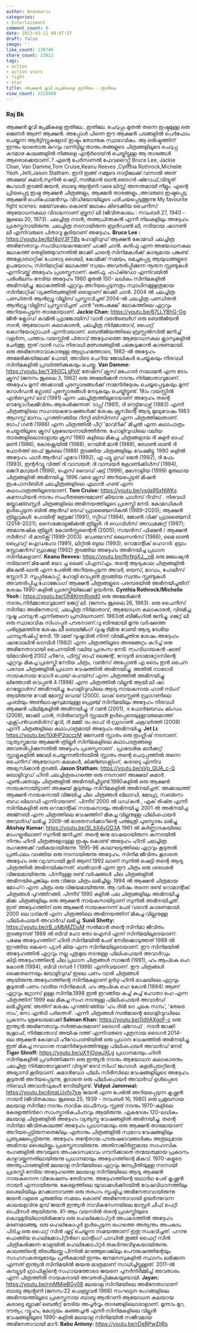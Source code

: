 ```yaml
---
author: Beaumaris
categories:
- Entertainment
comment_count: 0
date: 2023-03-11 08:07:57
draft: false
image: ''
like_count: 138746
share_count: 23922
tags:
- action
- action stars
- fight
- star
title: ആക്ഷൻ മൂവി പ്രേമികളെ ഇതിലേ...ഇതിലേ
view_count: 2118480
---
```


### **Raj Bk**

ആക്ഷൻ മൂവി പ്രേമികളെ ഇതിലേ...ഇതിലേ. ചെറുപ്പം മുതൽ തന്നെ ഇഷ്ടമുള്ള ഒരു ജെണർ ആണ് ആക്ഷൻ. അപ്പോൾ പിന്നെ ഈ ആക്ഷൻ പടങ്ങളിൽ പെർഫോം ചെയ്യുന്ന ആർട്ടിസ്റ്റുകളോട് ഇഷ്ടം തോന്നുക സ്വാഭാവികം. ആ ഒരിഷ്ടത്തിന് ഇന്നും യാതൊരു കുറവും വന്നിട്ടില്ല താനും.തങ്ങളുടെ ചിത്രങ്ങളിലൂടെ ചെറുപ്പ കൗമാര കാലങ്ങളിൽ നിങ്ങളെ എന്റർടെയ്ൻ ചെയ്തിട്ടുള്ള ആ താരങ്ങൾ ആരൊക്കെയാണ്..? എന്റെ പേർസണൽ ഫേവറൈറ്റ്സ് Bruce Lee, Jackie Chan, Van Damme,Tom Cruise,Keanu Reeves ,Cynthia Rothrock,Michelle Yeoh ,Jetli,Jason Statham. ഇനി ഇങ്ങ് നമ്മുടെ നാട്ടിലേക്ക് വന്നാൽ അത് അക്ഷയ് കുമാർ,സുനിൽ ഷെട്ടി ,സൽമാൻ ഖാൻ,ടൈഗർ ഷ്റോഫ്,വിദ്യുത് ജംവാൾ തുടങ്ങി ജയൻ, ബാബു ആൻ്റണി വരെ ലിസ്റ്റ് അനന്തമായി നീളും. എന്റെ പ്രിയപ്പെട്ട ഇഷ്ട ആക്ഷൻ ചിത്രങ്ങളും, ആക്ഷൻ താരങ്ങളും ,അവരുടെ ഇഷ്ടപ്പെട്ട ആക്ഷൻ പെർഫോമൻസും വീഡിയോയിലൂടെ പരിചയപ്പെടുത്തുന്നു My favourite fight scenes: മെയ്‌വഴക്കം കൊണ്ട് ലോകം കീഴടക്കിയ ചൈനീസ് ആയോധനകലാ വിദഗ്ദ്ധനാണ്‌ ബ്രൂസ്‌ ലീ (ജീവിതകാലം : നവംബർ 27, 1940 - ജൂലൈ 20, 1973). ചലച്ചിത്ര നടൻ, തത്ത്വചിന്തകൻ എന്നീ നിലകളിലും അദ്ദേഹം പ്രശസ്തനായിരുന്നു. ചലച്ചിത്ര നടനായിരുന്ന ബ്രൻഡൺ ലീ, നടിയായ ഷാനൺ ലീ എന്നിവരുടെ പിതാവു കൂടിയാണ്‌ അദ്ദേഹം. **Bruce Lee :** https://youtu.be/8zf4qV3FTBs ഹോളിവുഡ് ആക്ഷൻ കോമഡി ചലച്ചിത്ര അഭിനേതാവും സം‌വിധായകനുമാണ്‌ ചാക്കി ചാൻ. കുൻഫു എന്ന അയോധനകല ലോകത്ത് തെളിഞ്ഞുവന്നതിൽ ജാക്കി ചാന്റെ സിനിമകൾക്ക് കാര്യമായ പങ്കുണ്ട്. അക്രോബാറ്റിക് പോരാട്ട ശൈലി, കോമിക്ക് സമയം, മെച്ചപ്പെട്ട ആയുധങ്ങളുടെ ഉപയോഗം, സിനിമാറ്റിക് ലോകത്ത് സ്വയം അവതരിപ്പിക്കുന്ന നൂതന സ്റ്റണ്ടുകൾ എന്നിവയ്ക്ക് അദ്ദേഹം പ്രശസ്തനാണ്. കുങ്‌ഫു, ഹപ്‌കിഡോ എന്നിവയിൽ പരിശീലനം നേടിയ അദ്ദേഹം 1960 മുതൽ 150- ലധികം സിനിമകളിൽ അഭിനയിച്ചു. ലോകത്തിൽ ഏറ്റവും അറിയപ്പെടുന്നതും സ്വാധീനമുള്ളതുമായ സിനിമാറ്റിക് വ്യക്തിത്വങ്ങളിൽ ഒരാളാണ് ജാക്കി ചാൻ. 2004 ൽ ചലച്ചിത്ര പണ്ഡിതൻ ആൻഡ്രൂ വില്ലിസ് പ്രസ്താവിച്ചത് 2004-ൽ ചലച്ചിത്ര പണ്ഡിതൻ ആൻഡ്രൂ വില്ലിസ് പ്രസ്താവിച്ചത് ചാൻ “ഒരുപക്ഷേ” ലോകത്തിലെ ഏറ്റവും അറിയപ്പെടുന്ന താരമായാണ്. **Jackie Chan:** https://youtu.be/67LLYBhG-Og ജീൻ-ക്ലോഡ് കാമിൽ ഫ്രാങ്കോയിസ് വാൻ വരൻബെർഗ് ഒരു ബെൽജിയൻ നടൻ, ആയോധന കലാകാരൻ, ചലച്ചിത്ര നിർമ്മാതാവ്, ഫൈറ്റ് കൊറിയോഗ്രാഫർ എന്നിവയാണ്. ബെൽജിയത്തിലെ ബ്രസ്സൽസിൽ ജനിച്ച് വളർന്ന, പത്താം വയസ്സിൽ പിതാവ് അദ്ദേഹത്തെ ആയോധനകല ക്ലാസുകളിൽ ചേർത്തു, ഇത് വാൻ ഡാം നിരവധി മത്സരങ്ങളിൽ പങ്കെടുക്കാൻ കാരണമായി. ഒരു അഭിനേതാവാകാനുള്ള ആഗ്രഹത്തോടെ, 1982-ൽ അദ്ദേഹം അമേരിക്കയിലേക്ക് പോയി, അവിടെ ചെറിയ ജോലികൾ ചെയ്യുകയും നിരവധി സിനിമകളിൽ പ്രവർത്തിക്കുകയും ചെയ്തു. **Van Damme:** https://youtu.be/Y39j0CLgPpY തോമസ് ക്രൂസ് മപോദർ നാലാമൻ എന്ന ടോം ക്രൂസ് (ജനനം ജൂലൈ 3, 1962) ഒരു അമേരിക്കൻ നടനും നിർമ്മാതാവുമാണ്. അദ്ദേഹം മൂന്ന് അക്കാദമി പുരസ്കാരങ്ങൾക്ക് നാമനിർദ്ദേശം ചെയ്യപ്പെടുകയും മൂന്ന് ഗോൾഡൻ ഗ്ലോബ് പുരസ്കാരങ്ങൾ നേടുകയും ചെയ്തിട്ടുണ്ട്. 19ാം വയസ്സിൽ എൻഡ്ലെസ് ലവ് (1981) എന്ന ചലച്ചിത്രത്തിലൂടെയാണ് അദ്ദേഹം തന്റെ ഔദ്യോഗികജീവിതം ആരംഭിക്കുന്നത്. ടാപ്സ് (1981), ദി ഔട്ട്സിഡേഴ്സ് (1983) എന്നീ ചിത്രങ്ങളിലെ സഹായകവേഷങ്ങൾക്ക് ശേഷം ക്രൂസിന്റെ ആദ്യ മുഖ്യവേഷം 1983 ആഗസ്റ്റ് മാസം പുറത്തിറങ്ങിയ റിസ്കി ബിസിനസ് എന്ന ചിത്രത്തിലേതാണ്. ടോപ് ഗൺ (1986) എന്ന ചിത്രത്തിൽ പീറ്റ് 'മാവ്റിക്' മിച്ചൽ എന്ന കഥാപാത്രം ചെയ്തതിലൂടെ ക്രൂസ് ശ്രദ്ധേയനായിത്തീർന്നു. ഹോളിവുഡിലെ വലിയ താരങ്ങളിലൊരാളായ ക്രൂസ് 1980 കളിലെ മികച്ച ചിത്രങ്ങളായ ദി കളർ ഓഫ് മണി (1986), കോക്റ്റെയിൽ (1988), റെയിൻ മാൻ (1988), ബോൺ ഓൺ ദി ഫോർത്ത് ഓഫ് ജൂലൈ (1989) തുടങ്ങിയ ചിത്രങ്ങളിലും വേഷമിട്ടു. 1990 കളിൽ അദ്ദേഹം ഫാർ ആൻഡ് എവേ (1992), എ ഫ്യൂ ഗുഡ് മെൻ (1992), ദി ഫേം (1993), ഇന്റർവ്യൂ വിത്ത് ദി വാമ്പയർ: ദി വാമ്പയർ ക്രോണിക്കിൾസ് (1994), ജെറി മഗ്വയർ (1996), ഐസ് വൈഡ് ഷട്ട് (1999), മഗ്നോളിയ (1999) മുതലായ ചിത്രങ്ങളിൽ അഭിനയിച്ചു. 1996 വരെ ക്രൂസ് അറിയപ്പെട്ടത് മിഷൻ ഇംപോസിബിൾ ചലച്ചിത്രങ്ങളിലെ എഥാൻ ഹണ്ട് എന്ന കഥാപാത്രത്തിലൂടെയാണ്. **Tom Cruise:** https://youtu.be/yxda95xNWKs കനേഡിയൻ നടനും സംഗീതജ്ഞനുമാണ് കീയാനു ചാൾസ് റീവ്സ് . നിരവധി ബ്ലോക്ക്ബസ്റ്റർ ചിത്രങ്ങളിലെ അഭിനയത്തിലൂടെ പ്രശസ്തി നേടി. കോമഡികൾ ഉൾപ്പെടുന്ന ബിൽ ആൻഡ് ടെഡ് ഫ്രാഞ്ചൈസികൽ (1989–2020); ആക്ഷൻ ത്രില്ലറുകൾ: പോയിന്റ് ബ്രേക്ക് (1991), സ്പീഡ് (1994), ജോൺ വിക്ക് ഫ്രാഞ്ചൈസി (2014–2021); സൈക്കോളജിക്കൽ ത്രില്ലർ: ദി ഡെവിൾസ് അഡ്വക്കേറ്റ് (1997); അമാനുഷിക ത്രില്ലർ: കോൺസ്റ്റന്റൈൻ (2005); സയൻസ് ഫിക്ഷൻ / ആക്ഷൻ സീരീസ്: ദി മാട്രിക്സ് (1999-2003). ഡേഞ്ചറസ് ലൈസൻസ് (1988), മൈ ഓൺ പ്രൈവറ്റ് ഐഡഹോ (1991), ലിറ്റിൽ ബുദ്ധ (1993), റൊമാന്റിക് ഹൊറർ: ബ്രാം സ്റ്റോക്കർസ് ഡ്രാക്കുള (1992) തുടങ്ങിയ അദ്ദേഹം അഭിനയിച്ച പ്രധാന സിനിമകളാണ്. **Keanu Reeves:** https://youtu.be/fhrNgXJ__n8 ഒരു മലേഷ്യൻ നടിയാണ് മിഷേൽ യോ ചൂ ഖെങ് പിഎസ്എം. തന്റെ ആദ്യകാല ചിത്രങ്ങളിൽ മിഷേൽ ഖാൻ എന്ന പേരിൽ അറിയപ്പെടുന്ന അവർ, യെസ്, മാഡം, പോലീസ് സ്റ്റോറി 3: സൂപ്പർകോപ്പ്, ഹോളി വെപ്പൺ തുടങ്ങിയ സ്വന്തം സ്റ്റണ്ടുകൾ അവതരിപ്പിച്ച ഹോങ്കോംഗ് ആക്ഷൻ ചിത്രങ്ങളുടെ പരമ്പരയിൽ അഭിനയിച്ചതിന് ശേഷം 1990-കളിൽ പ്രശസ്തിയിലേക്ക് ഉയർന്നു. **Cynthia Rothrock/Michelle Yeoh :** https://youtu.be/Oh8KnmRvqd0 ഒരു അമേരിക്കൻ നടനും,നിർമ്മാതാവുമാണ് ജെറ്റ് ലി. (ജനനം ജൂലൈ 26, 1963). ഒരു ചൈനീസ് സിനിമാ അഭിനേതാവ്, ചലച്ചിത്ര നിർമാതാവ്, ആയോധന കലാകാരൻ, വിരമിച്ച വുഷൂ ചാമ്പ്യൻ എന്നിങ്ങനെ പ്രസിദ്ധനാണ്. 1963ൽ ബീജിംഗിൽ ജനിച്ചു. ജെറ്റ് ലീ ഒരു സ്വാഭാവിക സിംഗപ്പൂർ പൗരനാണ്.വു ബിനുമായി മൂന്നു വർഷത്തെ പരിശ്രമത്തിനു ശേഷം ലീ ബെയ്ജിംഗ് വുഷു ടീമിനു വേണ്ടി ആദ്യ ദേശീയ ചാമ്പ്യൻഷിപ്പ് നേടി. 19-ാമത് വുഷൂവിൽ നിന്ന് വിരമിച്ചതിനു ശേഷം അദ്ദേഹം ഷാവോലിൻ ടെമ്പിൾ (1982) എന്ന ചിത്രത്തിലൂടെ അരങ്ങേറ്റം കുറിച്ച് ഒരു അഭിനേതാവായി ചൈനയിൽ വലിയ പ്രശംസ നേടി. സംവിധായകൻ ഷാങ് യിമാവിന്റെ 2002 ഹീറോ, ഫിസ്റ്റ് ഓഫ് ലെജന്റ്, റോട്ടൻ ടൊമാറ്റോസിന്റെ ഏറ്റവും മികച്ച പ്രശസ്തി നേടിയ ചിത്രം, വൺസ് അപ്പോൺ എ ടൈം ഇൻ ചൈന പരമ്പര ചിത്രങ്ങളിൽ പ്രധാന വേഷത്തിൽ അഭിനയിച്ചു. അതിൽ നാടോടി നായകനായ വോഗി ഫെയ്-ഹെയ്സ് എന്ന ചിത്രത്തിൽ അഭിനയിച്ചു. ലിത്തോൽ വെപ്പൺ 4 (1998) എന്ന ചിത്രത്തിൽ വില്ലൻ ആയി ലി ഷാ റെയ്നോൾസ് അഭിനയിച്ചു. ഹോളിവുഡിലെ ആദ്യ നായകനായ ഹാരി സിംഗ് ആയിരുന്നു റോമി മോസ്റ്റ് ഡെയ് (2000). ലാക് ബെസ്സൺ ഡ്രാഗണിലെ ചുംബിയും അൺലാഷുസുമായുള്ള ഫ്രെഞ്ച് സിനിമയിലും അദ്ദേഹം നിരവധി ആക്ഷൻ ഫിലിമുകളിൽ അഭിനയിച്ചു. ദ് വൺ (2001), ദ ഫോർബേഡം കിംഡം (2008), ജാക്കി ചാൻ, സിൽവെസ്റ്റർ സ്റ്റാലൻ ഉൾപ്പെടെയുള്ളവരുമൊത്ത് എക്സ്പൻഡബിൾസ് മൂവി, ദി മമ്മി: ട്രം ഓഫ് ദി ഡ്രാഗൺ ചക്രവർത്തി (2008) എന്നീ ചിത്രങ്ങളിലെ കഥാപാത്രമായി അദ്ദേഹം അഭിനയിച്ചു. **Jet Li:** https://youtu.be/10dHP2qcczM ജേസൺ സ്റ്റാതം ഒരു ഇംഗ്ലീഷ് നടനാണ്. വ്യത്യസ്തമായ ആക്ഷൻ-ത്രില്ലർ സിനിമകളിലെ കഥാപാത്രങ്ങളെ അവതരിപ്പിക്കുന്നതിൽ അദ്ദേഹം പ്രശസ്തനാണ് . പ്രാദേശിക മാർക്കറ്റ് സ്റ്റാളുകളിൽ ജോലി ചെയ്യുന്നതിനിടയിൽ സ്റ്റാതം തന്റെ ചെറുപ്പത്തിൽ തന്നെ ചൈനീസ് ആയോധന കലകൾ, കിക്ക്ബോക്സിംഗ്, കരാട്ടെ എന്നിവ അഭ്യസിക്കാൻ തുടങ്ങി. **Jason Statham:** https://youtu.be/sVp_QUA_c-Q ബോളിവുഡ് ഹിന്ദി ചലച്ചിത്രരംഗത്തെ ഒരു നടനാണ് അക്ഷയ് കുമാർ. എൺപതോളം ചിത്രങ്ങളിൽ അഭിനയിച്ചിട്ടുണ്ട്.1990കളിൽ ഒരു ആക്ഷൻ നായകനായിട്ടാണ് അക്ഷയ് കൂടുതലും സിനിമകളിൽ അഭിനയിച്ചത്. അക്കാലത്ത് ആക്ഷൻ നായകനായി വിജയിച്ച ചില ചിത്രങ്ങൾ ഖിലാഡി, മോഹ്ര, സബ്സെ ബഡ ഖിലാഡി എന്നിവയാണ്. പിന്നീട് 2000 ൽ ധഡ്‌കൻ , ഏക് രിഷ്ത എന്നീ സിനിമകളിൽ ഒരു റൊമാന്റിക് നായകനായും അഭിനയിച്ചു. 2001 ൽ അഭിനയിച്ച അജ്നബീ എന്ന ചിത്രത്തിലെ വേഷത്തിന് മികച്ച വില്ലനുള്ള ഫിലിംഫെയർ അവാർഡ് ലഭിച്ചു. 2009-ൽ ഭാരതസർക്കാറിന്റെ പത്മശ്രീ പുരസ്കാരം ലഭിച്ചു **Akshay Kumar:** https://youtu.be/Sl_bX4vOD3A 1961 ൽ കർണ്ണാടകയിലെ മാംഗളൂരിലാണ് സുനിൽ ജനിച്ചത്. തന്റെ ജന്മ ഭാഷയായിരുന്ന കന്നടയിൽ നിന്നും ഹിന്ദി ചിത്രങ്ങളോടുള്ള ഇഷ്ടം കൊണ്ട് അദ്ദേഹം ഹിന്ദി ചലച്ചിത്ര രംഗത്തേക്ക് വരികയായിരുന്നു. 1995-96 കാലഘട്ടത്തിലെ ഏറ്റവും കൂടുതൽ പ്രതിഫലം വാങ്ങിയ ഒരു നടനായിരുന്നു അദ്ദേഹം. സിനിമ ജീവിതം കൂടാതെ അദ്ദേഹം ഒരു വ്യവസായി കൂടി ആണ്.1992 ലാണ് സുനിൽ ഷെട്ടി തന്റെ ആദ്യ ചിത്രത്തിൽ അഭിനയിക്കുന്നത്. ബൽ‌വാൻ എന്ന ഈ ചിത്രം ഒരു ശരാശരി വിജയമായിരുന്നു. പിന്നീടുള്ള രണ്ട് വർഷങ്ങൾ ചില ചിത്രങ്ങളിൽ അഭിനയിച്ചെങ്കിലും ഒരു വിജയ ചിത്രം ലഭിച്ചില്ല. 1994 ൽ ആക്ഷൻ ചിത്രമായ മോഹ്‌റ എന്ന ചിത്രം ഒരു വിജയമായിരുന്നു. ആ വർഷം തന്നെ രണ്ട് റൊമാന്റിക് ചിത്രങ്ങൾ പുറത്തിറങ്ങി. പിന്നീട് 1990 കളിൽ പല ചിത്രങ്ങളിലും അഭിനയിച്ചു. മിക്ക ചിത്രങ്ങളിലും ഒരു ആക്ഷൻ നായകനായിട്ടാണ് സുനിൽ അഭിനയിച്ചത്. ഇത് അദ്ദേഹത്തിന് ഒരു ആക്ഷൻ നായകനെന്ന് പേര് വരാൻ കാരണമായി. 2000 ലെ ധട്കൻ എന്ന ചിത്രത്തിലെ അഭിനയത്തിന് മികച്ച വില്ലനുള്ള ഫിലിംഫെയർ അവാർഡ് ലഭിച്ചു. **Sunil Shetty:** https://youtu.be/rB_oMbMZDuM സൽമാൻ തന്റെ സിനിമാ ജീവിതം തുടങ്ങുന്നത് 1988 ൽ ബീവി ഹോ തോ ഐസി എന്ന് സിനിമയിലൂടെയാണ്. പക്ഷേ അദ്ദേഹത്തിന് ഹിന്ദി സിനിമയിൽ പേര് നേടിക്കൊടുത്തത് 1989 ൽ ഇറങ്ങിയ മെംനെ പ്യാർ കിയ എന്ന സിനിമയിലൂടെയാണ്. ഈ സിനിമയിൽ അദ്ദേഹത്തിൻ ഏറ്റവും നല്ല പുതുമുഖ നടനുള്ള ഫിലിം‌ഫെയർ അവാർഡും കിട്ടി.അദ്ദേഹത്തിന്റെ ചില പ്രധാന ചിത്രങ്ങൾ സാജൻ (1991), ഹം ആപ്കെ ഹെ കോൺ (1994), ബീവി നമ്പർ 1 (1999) എന്നിവയാണ്. ഈ ചിത്രങ്ങൾ ഒക്കെതന്നെയും ബോളിവുഡ് ഇലെ പണം വാരി ചിത്രങ്ങൾ ആയിരുന്നു.അദ്ദേഹത്തിന്റെ സിനിമകളാണ് ഉർദു-ഹിന്ദി ഭാഷയിലെ ഏറ്റവും കൂടുതൽ പണം വാരിയ സിനിമകൾ. ഹം ആപ്കെ ഹെ കോൻ (1994) ആണ് ഏറ്റവും ഗ്രോസ് ഉള്ള സിനിമ.1998 ഇൽ ഇറങ്ങിയ കുച്ച് കുച്ച് ഹോതാ ഹെ എന്ന ചിത്രത്തിന് 1999 ലെ മികച്ച സഹ നടനുള്ള ഫിലിംഫെയർ അവാർഡ് ലഭിച്ചിട്ടുണ്ട്. അതിന് ശേഷം പുറത്തിറങ്ങിയ 'ഹം ദിൽ ദെ ചുകെ സനം', 'തേരെ നാം', നോ എൻട്രി പർത്നെർ'. എന്നീ ചിത്രങ്ങൾ സൽമാന്റെ ബോളിവുഡിലെ പ്രകടനം ശ്രദ്ധേയമാക്കി **Salman Khan:** https://youtu.be/0dtlAXgoF-c ഒരു ഇന്ത്യൻ അഭിനേതാവും നർത്തകനുമാണ് ടൈഗർ ഷ്റോഫ് . നടൻ ജാക്കി ഷ്രോഫ്, നിർമ്മാതാവ് അയിഷ ദത്ത് എന്നിവരുടെ പുത്രനായ ടൈഗർ 2014- ലെ ആക്ഷൻ കോമഡി ഹീറോപാണ്ടിയിൽ ഒരു പ്രധാന വേഷത്തിൽ അഭിനയിച്ചു. ഇത് മികച്ച നവാഗത നാമനിർദ്ദേശത്തിനുള്ള ഫിലിംഫെയർ അവാർഡ് നേടി **Tiger Shroff:** https://youtu.be/uXYjOowJXLg പ്രധാനമായും ഹിന്ദി സിനിമകളിൽ പ്രവർത്തിക്കുന്ന ഒരു ഇന്ത്യൻ നടനും ആയോധന കലാകാരനും ചലച്ചിത്ര നിർമ്മാതാവുമാണ് വിദ്യുത് ദേവ് സിംഗ് ജംവാൾ. കളരിപ്പയറ്റിന്റെ അഭ്യാസി കൂടിയാണ്. കമാൻഡോ ഫിലിം സീരീസിലെ വേഷങ്ങളിലൂടെ അദ്ദേഹം കൂടുതൽ അറിയപ്പെടുന്നു, കൂടാതെ ഒരു ഫിലിംഫെയർ അവാർഡ് ഉൾപ്പെടെ നിരവധി അവാർഡുകൾ നേടിയിട്ടുണ്ട്. **Vidyut Jammwal:** https://youtu.be/4maLUvfo7sw ജയൻ എന്ന പേരിൽ അറിയപ്പെടുന്ന കൃഷ്ണൻ നായർ (ജീവിതകാലം: ജൂലൈ 25, 1939 - നവംബർ 16, 1980) ഒരു പ്രമുഖനായ മലയാള സിനിമാ നടനും നാവിക ഓഫീസറും സ്റ്റണ്ട് നടനും 1970-കളിലെ കേരളത്തിൻറെ സാംസ്കാരികചിഹ്നവും ആയിരുന്നു. ഏകദേശം 120-ലധികം മലയാള ചിത്രങ്ങളിൽ അദ്ദേഹം വ്യത്യസ്ത വേഷങ്ങളിൽ അഭിനയിച്ചു. തന്റെ സിനിമാ ജീവിതകാലത്ത് അദ്ദേഹം പ്രധാനമായും ഒരു ആക്ഷൻ താരമായാണ് അറിയപ്പെട്ടിരുന്നതെങ്കിലും ഏതാനും ചിത്രങ്ങളിൽ സ്വഭാവ വേഷങ്ങളിലും പ്രത്യക്ഷപ്പെട്ടിരുന്നു. അദ്ദേഹം തന്റേതായ പൗരുഷഭാവങ്ങൾക്കും അതുല്യമായ അഭിനയ ശൈലിയ്ക്കും പ്രശസ്തനായിരുന്നു. അതിസങ്കീർണ്ണമായ സാഹസിക രംഗങ്ങളിൽ അവയുടെ അപകടസ്വഭാവം ഗൗനിക്കാതെ തന്മയത്വമായ പ്രകടനം കാഴ്ചവയ്ക്കുന്നതിലായിരുന്നു പ്രധാനമായും അദ്ദേഹത്തിന്റെ മികവ്. 1970-കളുടെ അന്ത്യപാദങ്ങളിൽ മലയാള സിനിമയിലെ ഏറ്റവും ജനപ്രീതിയുള്ള നടനായി പ്രശസ്തി നേടിയ അദ്ദേഹത്തെ മലയാള സിനിമയിലെ ആദ്യ ആക്ഷൻ നായകനെന്ന വിശേഷണം തേടിവന്നു. അദ്ദേഹത്തിന്റെ യഥാർഥ പേര് കൃഷ്ണൻ നായർ എന്നായിരുന്നു. കേരളത്തിലെ യുവാക്കൾക്കിടയിൽ വേഷവിധാനത്തിലും ശൈലിയിലും മറക്കാനാവത്ത ഒരു തരംഗം സൃഷ്ടിച്ച അഭിനേതാവായിരുന്നു ജയൻ.വളരെ ചുരുങ്ങിയ സമയം കൊണ്ട് അഭിനേതാവായി ഉയർന്നുവന്ന കാലയളവിനു മുമ്പ് ജയൻ ഇന്ത്യൻ നാവികസേനയിലെ മാസ്റ്റർ ചീഫ് പെറ്റി ഓഫീസർ ആയിരുന്നു. 41-ആം വയസിൽ തന്റെ പ്രശസ്തിയുടെ കൊടുമുടിയിലായിരിക്കവേ ഒരു ഹെലിക്കോപ്റ്റർ അപകടത്തിൽ അദ്ദേഹം മരണമടഞ്ഞു. ഒരു ഹെലികോപ്ടർ ഉൾപ്പെടുന്ന രംഗത്തെ അത്യന്തം അപകടം പിടിച്ച ഒരു ഫൈറ്റ് സീൻ ഷൂട്ട് ചെയ്യുന്ന സമയത്താണ് ഇതു സംഭവിച്ചത്. പറന്നു പൊങ്ങിയ ഹെലിക്കോപ്റ്റിൻറെ ലാന്റിംഗ് പാഡിൽ തൂങ്ങി ഫൈറ്റ് സീൻ ചിത്രീകരിക്കുന്ന വേളയിൽ ഹെലിക്കോപ്റ്റർ തകർന്നുവീഴുകയായിരുന്നു. കാലത്തിന്റെ തിരശീലയ്ക്കു പിന്നിൽ മറഞ്ഞുവെങ്കിലും പൌരുഷത്തിന്റേയും സാഹസകതയുടേയും പ്രതീകമായി ഇന്നും ജനമനസുകളിൽ സ്ഥാനം ലഭിക്കുന്ന എന്നത് ഇന്ത്യൻ സിനിമയിൽ ജയനു മാത്രമാണ് സാധിച്ചിട്ടുള്ളത്. 2011-ൽ കമ്പ്യൂട്ടർ ഗ്രാഫിക്സിന്റെ സഹായത്തോടെ ജയനെ പുനർനിർമ്മിച്ച് അവതാരം എന്ന ചിത്രത്തിൽ നായകനായി അവതരിപ്പിക്കുകയുണ്ടായി. **Jayan:** https://youtu.be/rmMMieBGy08 മലയാള സിനിമയിലെ അഭിനേതാവാണ് ബാബു ആൻ്റണി (ജനനം:22 ഫെബ്രുവരി 1966) സംഘട്ടന രംഗങ്ങളിലെ അഭിനയത്തിലൂടെ പ്രശസ്തനായ ബാബു ആൻറണി ആയോധന കലയായ കരാട്ടെ ബ്ലാക്ക് ബെൽറ്റ് നേടിയ അപൂർവ്വം താരങ്ങളിലൊരാളാണ്. മൂന്നാം മുറ, ദൗത്യം, വ്യൂഹം, കോട്ടയം കുഞ്ഞച്ചൻ എന്നീ സിനിമകളിലെ വില്ലൻ വേഷങ്ങളിലൂടെ 1990-കളിൽ മലയാള സിനിമയിൽ സജീവമായ അഭിനേതാവായി മാറി. **Babu Antony:** https://youtu.be/rDeBPwiDjRs